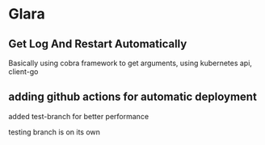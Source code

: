 
# Glara 

## Get Log And Restart Automatically

Basically using cobra framework to get arguments, using kubernetes api, client-go

## adding github actions for automatic deployment

added test-branch for better performance

testing branch is on its own

